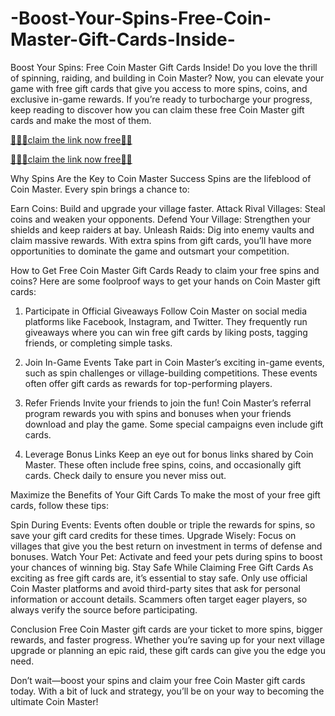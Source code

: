 # -Boost-Your-Spins-Free-Coin-Master-Gift-Cards-Inside-

Boost Your Spins: Free Coin Master Gift Cards Inside!
Do you love the thrill of spinning, raiding, and building in Coin Master? Now, you can elevate your game with free gift cards that give you access to more spins, coins, and exclusive in-game rewards. If you’re ready to turbocharge your progress, keep reading to discover how you can claim these free Coin Master gift cards and make the most of them.

[🔗🔴🔴claim the link now free📌📌](https://tinyurl.com/free-gift-coin-master-2024)

[🔗🔴🔴claim the link now free📌📌](https://tinyurl.com/free-gift-coin-master-2024)

Why Spins Are the Key to Coin Master Success
Spins are the lifeblood of Coin Master. Every spin brings a chance to:

Earn Coins: Build and upgrade your village faster.
Attack Rival Villages: Steal coins and weaken your opponents.
Defend Your Village: Strengthen your shields and keep raiders at bay.
Unleash Raids: Dig into enemy vaults and claim massive rewards.
With extra spins from gift cards, you’ll have more opportunities to dominate the game and outsmart your competition.

How to Get Free Coin Master Gift Cards
Ready to claim your free spins and coins? Here are some foolproof ways to get your hands on Coin Master gift cards:

1. Participate in Official Giveaways
Follow Coin Master on social media platforms like Facebook, Instagram, and Twitter. They frequently run giveaways where you can win free gift cards by liking posts, tagging friends, or completing simple tasks.

2. Join In-Game Events
Take part in Coin Master’s exciting in-game events, such as spin challenges or village-building competitions. These events often offer gift cards as rewards for top-performing players.

3. Refer Friends
Invite your friends to join the fun! Coin Master’s referral program rewards you with spins and bonuses when your friends download and play the game. Some special campaigns even include gift cards.

4. Leverage Bonus Links
Keep an eye out for bonus links shared by Coin Master. These often include free spins, coins, and occasionally gift cards. Check daily to ensure you never miss out.

Maximize the Benefits of Your Gift Cards
To make the most of your free gift cards, follow these tips:

Spin During Events: Events often double or triple the rewards for spins, so save your gift card credits for these times.
Upgrade Wisely: Focus on villages that give you the best return on investment in terms of defense and bonuses.
Watch Your Pet: Activate and feed your pets during spins to boost your chances of winning big.
Stay Safe While Claiming Free Gift Cards
As exciting as free gift cards are, it’s essential to stay safe. Only use official Coin Master platforms and avoid third-party sites that ask for personal information or account details. Scammers often target eager players, so always verify the source before participating.

Conclusion
Free Coin Master gift cards are your ticket to more spins, bigger rewards, and faster progress. Whether you’re saving up for your next village upgrade or planning an epic raid, these gift cards can give you the edge you need.

Don’t wait—boost your spins and claim your free Coin Master gift cards today. With a bit of luck and strategy, you’ll be on your way to becoming the ultimate Coin Master!
